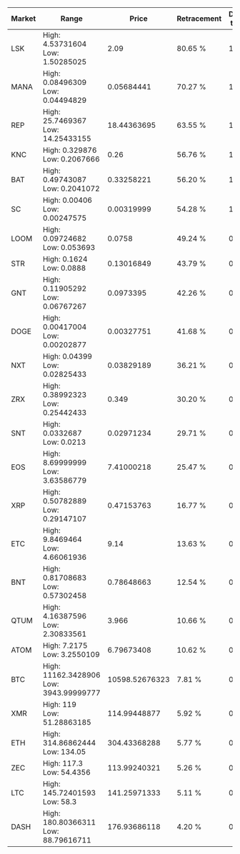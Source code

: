 | Market | Range | Price| Retracement | Doubles to 50% |
| --- | --- | --- | --- | --- |
| LSK | High: 4.53731604<br />Low: 1.50285025 | 2.09 | 80.65 % | 1.45 |
| MANA | High: 0.08496309<br />Low: 0.04494829 | 0.05684441 | 70.27 % | 1.14 |
| REP | High: 25.7469367<br />Low: 14.25433155 | 18.44363695 | 63.55 % | 1.08 |
| KNC | High: 0.329876<br />Low: 0.2067666 | 0.26 | 56.76 % | 1.03 |
| BAT | High: 0.49743087<br />Low: 0.2041072 | 0.33258221 | 56.20 % | 1.05 |
| SC | High: 0.00406<br />Low: 0.00247575 | 0.00319999 | 54.28 % | 1.02 |
| LOOM | High: 0.09724682<br />Low: 0.053693 | 0.0758 | 49.24 % | 0.00 |
| STR | High: 0.1624<br />Low: 0.0888 | 0.13016849 | 43.79 % | 0.00 |
| GNT | High: 0.11905292<br />Low: 0.06767267 | 0.0973395 | 42.26 % | 0.00 |
| DOGE | High: 0.00417004<br />Low: 0.00202877 | 0.00327751 | 41.68 % | 0.00 |
| NXT | High: 0.04399<br />Low: 0.02825433 | 0.03829189 | 36.21 % | 0.00 |
| ZRX | High: 0.38992323<br />Low: 0.25442433 | 0.349 | 30.20 % | 0.00 |
| SNT | High: 0.0332687<br />Low: 0.0213 | 0.02971234 | 29.71 % | 0.00 |
| EOS | High: 8.69999999<br />Low: 3.63586779 | 7.41000218 | 25.47 % | 0.00 |
| XRP | High: 0.50782889<br />Low: 0.29147107 | 0.47153763 | 16.77 % | 0.00 |
| ETC | High: 9.8469464<br />Low: 4.66061936 | 9.14 | 13.63 % | 0.00 |
| BNT | High: 0.81708683<br />Low: 0.57302458 | 0.78648663 | 12.54 % | 0.00 |
| QTUM | High: 4.16387596<br />Low: 2.30833561 | 3.966 | 10.66 % | 0.00 |
| ATOM | High: 7.2175<br />Low: 3.2550109 | 6.79673408 | 10.62 % | 0.00 |
| BTC | High: 11162.3428906<br />Low: 3943.99999777 | 10598.52676323 | 7.81 % | 0.00 |
| XMR | High: 119<br />Low: 51.28863185 | 114.99448877 | 5.92 % | 0.00 |
| ETH | High: 314.86862444<br />Low: 134.05 | 304.43368288 | 5.77 % | 0.00 |
| ZEC | High: 117.3<br />Low: 54.4356 | 113.99240321 | 5.26 % | 0.00 |
| LTC | High: 145.72401593<br />Low: 58.3 | 141.25971333 | 5.11 % | 0.00 |
| DASH | High: 180.80366311<br />Low: 88.79616711 | 176.93686118 | 4.20 % | 0.00 |
